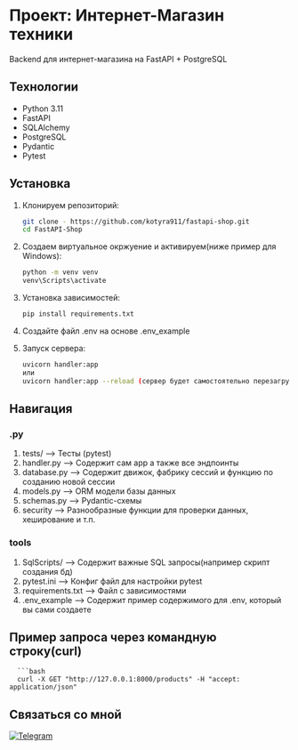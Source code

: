 # Проект: Интернет-Магазин техники
Backend для интернет-магазина на FastAPI + PostgreSQL

## Технологии
- Python 3.11
- FastAPI
- SQLAlchemy
- PostgreSQL
- Pydantic
- Pytest

## Установка
1. Клонируем репозиторий:
   ```bash
   git clone - https://github.com/kotyra911/fastapi-shop.git
   cd FastAPI-Shop
   
2. Создаем виртуальное окржуение и активируем(ниже пример для Windows):
   ```bash
   python -m venv venv
   venv\Scripts\activate

3. Установка зависимостей:
   ```bash
   pip install requirements.txt

4. Создайте файл .env на основе .env_example

5. Запуск сервера:
   ```bash
   uvicorn handler:app
   или
   uvicorn handler:app --reload (сервер будет самостоятельно перезагружаться при изменениях)

## Навигация 


### .py
1. tests/ --> Тесты (pytest)
2. handler.py --> Содержит сам app а также все эндпоинты
3. database.py --> Содержит движок, фабрику сессий и функцию по созданию новой сессии
4. models.py --> ORM модели базы данных
5. schemas.py --> Pydantic-схемы
6. security --> Разнообразные функции для проверки данных, хеширование и т.п.
### tools
1. SqlScripts/ --> Содержит важные SQL запросы(например скрипт создания бд)
2. pytest.ini --> Конфиг файл для настройки pytest
3. requirements.txt --> Файл с зависимостями
4. .env_example --> Содержит пример содержимого для .env, который вы сами создаете

## Пример запроса через командную строку(curl)

      ```bash
      curl -X GET "http://127.0.0.1:8000/products" -H "accept: application/json"


## Связаться со мной
[![Telegram](https://img.shields.io/badge/Telegram-2CA5E0?style=for-the-badge&logo=telegram&logoColor=white)](https://t.me/matew_1)


   
